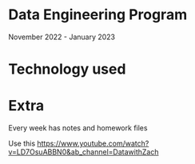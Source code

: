 # Data Engineering Program

November 2022 - January 2023

# Technology used

# Extra

Every week has notes and homework files

Use this https://www.youtube.com/watch?v=LD7OsuABBN0&ab_channel=DatawithZach